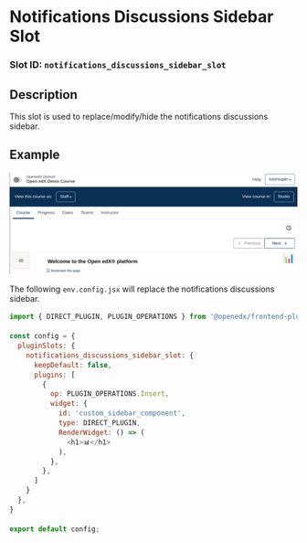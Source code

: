 # Notifications Discussions Sidebar Slot

### Slot ID: `notifications_discussions_sidebar_slot`

## Description

This slot is used to replace/modify/hide the notifications discussions sidebar.

## Example

![📊 in sidebar slot](./screenshot.png)

The following `env.config.jsx` will replace the notifications discussions sidebar.

```js
import { DIRECT_PLUGIN, PLUGIN_OPERATIONS } from '@openedx/frontend-plugin-framework';

const config = {
  pluginSlots: {
    notifications_discussions_sidebar_slot: {
      keepDefault: false,
      plugins: [
        {
          op: PLUGIN_OPERATIONS.Insert,
          widget: {
            id: 'custom_sidebar_component',
            type: DIRECT_PLUGIN,
            RenderWidget: () => (
              <h1>📊</h1>
            ),
          },
        },
      ]
    }
  },
}

export default config;
```
